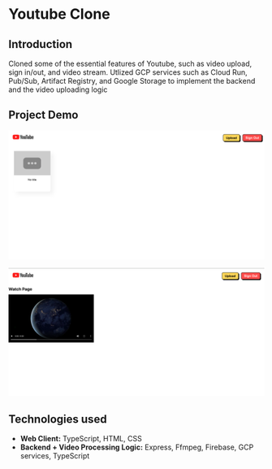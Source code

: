 # Youtube Clone

## Introduction
Cloned some of the essential features of Youtube, such as video upload, sign in/out, and video stream. Utlized GCP services such as Cloud Run, Pub/Sub, Artifact Registry, and Google Storage to implement the backend and the video uploading logic

## Project Demo
![Alt text](pictures/youtube_clone1.png?raw=true)

![Alt text](pictures/youtube_clone2.png?raw=true)

## Technologies used
- **Web Client:** TypeScript, HTML, CSS
- **Backend + Video Processing Logic:** Express, Ffmpeg, Firebase, GCP services, TypeScript
